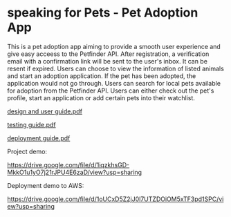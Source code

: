 # speaking for Pets - Pet Adoption App

This is a pet adoption app aiming to provide a smooth user experience and give easy acceess to the Petfinder API. After registration, a verification email with a confirmation link will be sent to the user's inbox. It can be resent if expired. Users can choose to view the information of listed animals and start an adoption application. If the pet has been adopted, the application would not go through. Users can search for local pets available for adoption from the Petfinder API. Users can either check out the pet's profile, start an application or add certain pets into their watchlist.

[design and user guide.pdf](https://github.com/user-attachments/files/15890096/design.and.user.guide.pdf)

[testing guide.pdf](https://github.com/user-attachments/files/15890099/testing.guide.pdf)

[deployment guide.pdf](https://github.com/user-attachments/files/15890101/deployment.guide.pdf)

Project demo:

https://drive.google.com/file/d/1iqzkhsGD-MkkO1u1yO7j21rJPU4E6zaD/view?usp=sharing

Deployment demo to AWS:

https://drive.google.com/file/d/1oUCxD5Z2jJ0l7UTZDOiOM5xTF3pd1SPC/view?usp=sharing 
